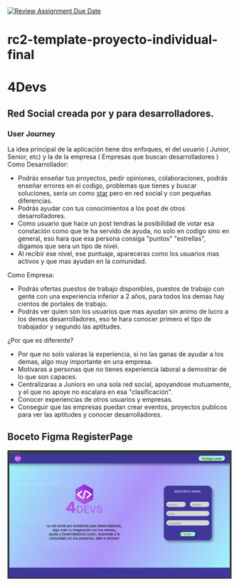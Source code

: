 [![Review Assignment Due Date](https://classroom.github.com/assets/deadline-readme-button-24ddc0f5d75046c5622901739e7c5dd533143b0c8e959d652212380cedb1ea36.svg)](https://classroom.github.com/a/xq5TwZF7)
# rc2-template-proyecto-individual-final

# 4Devs

## Red Social creada por y para desarrolladores.
### User Journey

La idea principal de la aplicación tiene dos enfoques, el del usuario ( Junior, Senior, etc) y la de la empresa ( Empresas que buscan desarrolladores )
Como Desarrollador:
- Podrás enseñar tus proyectos, pedir opiniones, colaboraciones, podrás enseñar errores en el codigo, problemas que tienes y buscar soluciones, seria un como [star](https://stackoverflow.com/) pero en red social y con pequeñas diferencias.
- Podrás ayudar con tus conocimientos a los post de otros desarrolladores.
- Como usuario que hace un post tendras la posibilidad de votar esa constación como que te ha servido de ayuda, no solo en codigo sino en general, eso hara que esa persona consiga "puntos" "estrellas", digamos que sera un tipo de nivel.
- Al recibir ese nivel, ese puntuaje, apareceras como los usuarios mas activos y que mas ayudan en la comunidad.

Como Empresa:
- Podrás ofertas puestos de trabajo disponibles, puestos de trabajo con gente con una experiencia inferior a 2 años, para todos los demas hay cientos de portales de trabajo.
- Podrás ver quien son los usuarios que mas ayudan sin animo de lucro a los demas desarrolladores, eso te hara conocer primero el tipo de trabajador y segundo las aptitudes.

¿Por que es diferente?
- Por que no solo valoras la experiencia, si no las ganas de ayudar a los demas, algo muy importante en una empresa.
- Motivaras a personas que no tienes experiencia laboral a demostrar de lo que son capaces.
- Centralizaras a Juniors en una sola red social, apoyandose mutuamente, y el que no apoye no escalara en esa "clasificación".
- Conocer experiencias de otros usuarios y empresas.
- Conseguir que las empresas puedan crear eventos, proyectos publicos para ver las aptitudes y conocer desarrolladores.
## Boceto Figma RegisterPage

![alt text](registerPage.png)